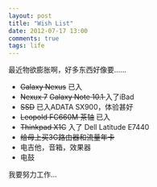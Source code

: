 ```yaml
---
layout: post
title: "Wish List"
date: 2012-07-17 13:00
comments: true
tags: life
---
```

最近物欲膨胀啊，好多东西好像要……

* <del>Galaxy Nexus</del> 已入
* <del>Nexux 7</del> <del>Galaxy Note 10.1 </del> 入了iBad
* <del>SSD</del> 已入ADATA SX900，体验甚好
* <del>Leopold FC660M 茶轴</del> 已入
* <del>Thinkpad X1C</del> 入了 Dell Latitude E7440
* <del>给母上买3G路由器和流量年卡</del>
* 电吉他，音箱，效果器
* 电鼓

我要努力工作…
